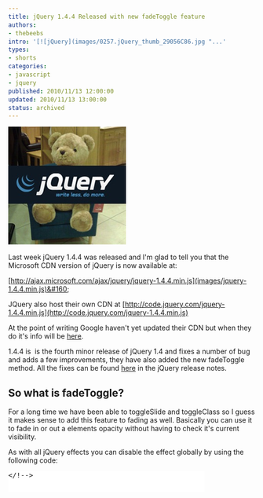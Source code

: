 ```yaml
---
title: jQuery 1.4.4 Released with new fadeToggle feature
authors:
- thebeebs
intro: '[![jQuery](images/0257.jQuery_thumb_29056C86.jpg "...'
types:
- shorts
categories:
- javascript
- jquery
published: 2010/11/13 12:00:00
updated: 2010/11/13 13:00:00
status: archived
---
```


[![jQuery](images/0257.jQuery_thumb_29056C86.jpg "jQuery")](https://msdnshared.blob.core.windows.net/media/MSDNBlogsFS/prod.evol.blogs.msdn.com/CommunityServer.Blogs.Components.WeblogFiles/00/00/01/38/93/metablogapi/8171.jQuery_7494C00A.jpg)

Last week jQuery 1.4.4 was released and I'm glad to tell you that the Microsoft CDN version of jQuery is now available at: 

[http://ajax.microsoft.com/ajax/jquery/jquery-1.4.4.min.js](images/jquery-1.4.4.min.js)&#160;

JQuery also host their own CDN at [http://code.jquery.com/jquery-1.4.4.min.js](http://code.jquery.com/jquery-1.4.4.min.js) 

At the point of writing Google haven't yet updated their CDN but when they do it's info will be [here](http://code.google.com/apis/ajaxlibs/documentation/index.html#jquery "index.html#jquery").

1.4.4 is&#160; is the fourth minor release of jQuery 1.4 and fixes a number of bug and adds a few improvements, they have also added the new fadeToggle method. All the fixes can be found [here](http://blog.jquery.com/2010/11/11/jquery-1-4-4-release-notes/) in the jQuery release notes.

## So what is fadeToggle?

For a long time we have been able to toggleSlide and toggleClass so I guess it makes sense to add this feature to fading as well. Basically you can use it to fade in or out a elements opacity without having to check it's current visibility.

As with all jQuery effects you can disable the effect globally by using the following code: 
  <div style="padding-bottom: 0px; margin: 0px; padding-left: 0px; padding-right: 0px; display: inline; float: none; padding-top: 0px" id="scid:9D7513F9-C04C-4721-824A-2B34F0212519:8d9c9ede-84d5-4aef-8b1f-f2c782674e21" class="wlWriterEditableSmartContent"><pre style=" width: 400px; height: 42px;background-color:White;overflow: auto;"><div><!--

code highlighting produced by Actipro CodeHighlighter (freeware)
http://www.CodeHighlighter.com/

--><span style="color: #000000;">jQuery.fx.off </span><span style="color: #000000;">=</span><span style="color: #000000;"> </span><span style="color: #0000FF;">true</span></!--

code></div></pre><!-- Code inserted with Steve Dunn's Windows Live Writer Code Formatter Plugin.  http://dunnhq.com --></!--></div>

Under the covers this sets the duration property to 0.

## Using fadeToggle

It's pretty simple to use. In the example below I added a reference to jQuery 1.4.4 then added a link and an Image with the ID of Teddy. In the onclick event of the link I added some jQuery to select the image object and then call the fadeToggle function.

<div style="padding-bottom: 0px; margin: 0px; padding-left: 0px; padding-right: 0px; display: inline; float: none; padding-top: 0px" id="scid:9D7513F9-C04C-4721-824A-2B34F0212519:124c71af-47ae-468e-bd71-4c7b79f3212d" class="wlWriterEditableSmartContent"><pre style=" width: 400px; height: 260px;background-color:White;overflow: auto;"><div><!--

code highlighting produced by Actipro CodeHighlighter (freeware)
http://www.CodeHighlighter.com/

--><span style="color: #0000FF;"><!</span><span style="color: #FF00FF;">DOCTYPE html</span><span style="color: #0000FF;">></span><span style="color: #000000;">
</span><span style="color: #0000FF;"><</span><span style="color: #800000;">head</span><span style="color: #0000FF;">></span><span style="color: #000000;">
    </span><span style="color: #0000FF;"><</span><span style="color: #800000;">title</span><span style="color: #0000FF;">></span><span style="color: #000000;">fadeToggle</span><span style="color: #0000FF;"></</span><span style="color: #800000;">title</span><span style="color: #0000FF;">></span><span style="color: #000000;">
    </span><span style="color: #0000FF;"><</span><span style="color: #800000;">script </span><span style="color: #FF0000;">src</span><span style="color: #0000FF;">="http://ajax.microsoft.com/ajax/jquery/jquery-1.4.4.min.js"</span><span style="color: #FF0000;"> language</span><span style="color: #0000FF;">="javascript"</span><span style="color: #FF0000;">
        type</span><span style="color: #0000FF;">="text/javascript"</span><span style="color: #0000FF;">></</span><span style="color: #800000;">script</span><span style="color: #0000FF;">></span><span style="color: #000000;">
</span><span style="color: #0000FF;"></</span><span style="color: #800000;">head</span><span style="color: #0000FF;">></span><span style="color: #000000;">
</span><span style="color: #0000FF;"><</span><span style="color: #800000;">body</span><span style="color: #0000FF;">></span><span style="color: #000000;">
    </span><span style="color: #0000FF;"><</span><span style="color: #800000;">a </span><span style="color: #FF0000;">href</span><span style="color: #0000FF;">="#"</span><span style="color: #FF0000;"> onclick</span><span style="color: #0000FF;">="$('#teddy').fadeToggle()"</span><span style="color: #0000FF;">></span><span style="color: #000000;">Show or Hide the teddy </span><span style="color: #0000FF;"></</span><span style="color: #800000;">a</span><span style="color: #0000FF;">></span><span style="color: #000000;">
    </span><span style="color: #0000FF;"><</span><span style="color: #800000;">br </span><span style="color: #0000FF;">/></span><span style="color: #000000;">
    </span><span style="color: #0000FF;"><</span><span style="color: #800000;">img </span><span style="color: #FF0000;">id</span><span style="color: #0000FF;">="teddy"</span><span style="color: #FF0000;"> src</span><span style="color: #0000FF;">="images/teddy.jpg"</span><span style="color: #FF0000;"> </span><span style="color: #0000FF;">/></span><span style="color: #000000;">
</span><span style="color: #0000FF;"></</span><span style="color: #800000;">body</span><span style="color: #0000FF;">></span><span style="color: #000000;">
</span><span style="color: #0000FF;"></</span><span style="color: #800000;">html</span><span style="color: #0000FF;">></span><span style="color: #000000;"> </span></!--

code></div></pre><!-- Code inserted with Steve Dunn's Windows Live Writer Code Formatter Plugin.  http://dunnhq.com --></!--></div>

<script src="http://ajax.microsoft.com/ajax/jquery/jquery-1.4.4.min.js" language="javascript" type="text/javascript"></script>

<div style="color: blue; cursor: pointer; text-decoration: underline" onclick="$(&#39;#teddy&#39;).fadeToggle()">Show or Hide the teddy</div>

![](images/teddy.jpg)